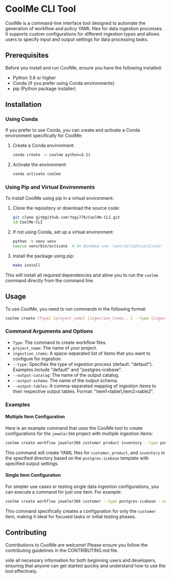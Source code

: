 
# CoolMe CLI Tool

CoolMe is a command-line interface tool designed to automate the generation of workflow and policy YAML files for data ingestion processes. It supports custom configurations for different ingestion types and allows users to specify input and output settings for data processing tasks.

## Prerequisites

Before you install and run CoolMe, ensure you have the following installed:
- Python 3.6 or higher
- Conda (if you prefer using Conda environments)
- pip (Python package installer)

## Installation

### Using Conda

If you prefer to use Conda, you can create and activate a Conda environment specifically for CoolMe:

1. Create a Conda environment:
   ```bash
   conda create -n coolme python=3.11
   ```

2. Activate the environment:
   ```bash
   conda activate coolme
   ```

### Using Pip and Virtual Environments

To install CoolMe using pip in a virtual environment:

1. Clone the repository or download the source code:
   ```bash
   git clone git@github.com:Yogi776/CoolMe-CLI.git
   cd CoolMe-CLI
   ```

2. If not using Conda, set up a virtual environment:
   ```bash
   python -m venv venv
   source venv/bin/activate  # On Windows use 'venv\Scripts\activate'
   ```

3. Install the package using pip:
   ```bash
   make install
   ```

This will install all required dependencies and allow you to run the `coolme` command directly from the command line.

## Usage

To use CoolMe, you need to run commands in the following format:
```bash
coolme create [Type] [project_name] [ingestion_items...] --type [ingestion_type] --output-catalog [catalog_name] --output-schema [schema_name] --output-tables "[item1=table1,item2=table2,...]"
```

### Command Arguments and Options

- `Type`: The command to create workflow files.
- `project_name`: The name of your project.
- `ingestion_items`: A space-separated list of items that you want to configure for ingestion.
- `--type`: Specifies the type of ingestion process (default: "default"). Examples include "default" and "postgres-icebase".
- `--output-catalog`: The name of the output catalog.
- `--output-schema`: The name of the output schema.
- `--output-tables`: A comma-separated mapping of ingestion items to their respective output tables. Format: "item1=table1,item2=table2".

### Examples

#### Multiple Item Configuration
Here is an example command that uses the CoolMe tool to create configurations for the `jeweler360` project with multiple ingestion items:
```bash
coolme create workflow jeweler360 customer product inventory --type postgres-icebase --output-catalog icebase --output-schema sandbox --output-tables "customer=customer_table,product=product_table,inventory=inventory_table"
```
This command will create YAML files for `customer`, `product`, and `inventory` in the specified directory based on the `postgres-icebase` template with specified output settings.

#### Single Item Configuration
For simpler use cases or testing single data ingestion configurations, you can execute a command for just one item. For example:
```bash
coolme create workflow jeweler360 customer --type postgres-icebase --output-catalog icebase --output-schema sandbox --output-tables "customer=customer_table"
```
This command specifically creates a configuration for only the `customer` item, making it ideal for focused tasks or initial testing phases.

## Contributing

Contributions to CoolMe are welcome! Please ensure you follow the contributing guidelines in the CONTRIBUTING.md file.

vide all necessary information for both beginning users and developers, ensuring that anyone can get started quickly and understand how to use the tool effectively.